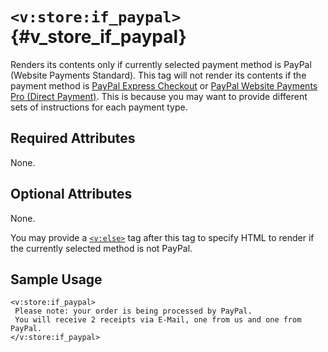 # `<v:store:if_paypal>`{#v_store_if_paypal}

Renders its contents only if currently selected payment method is PayPal
(Website Payments Standard). This tag will not render its contents if
the payment method is [PayPal Express
Checkout](#v_store_if_paypal_express_checkout) or [PayPal Website
Payments Pro (Direct Payment)](#v_store_if_credit_card). This is because
you may want to provide different sets of instructions for each payment
type.

## Required Attributes

None.

## Optional Attributes

None.

You may provide a [`<v:else>`](#v_else) tag after this tag to specify
HTML to render if the currently selected method is not PayPal.

## Sample Usage

    <v:store:if_paypal>
     Please note: your order is being processed by PayPal.
     You will receive 2 receipts via E-Mail, one from us and one from PayPal.
    </v:store:if_paypal>
